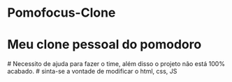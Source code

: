 # Pomofocus-Clone
<h1>Meu clone pessoal do pomodoro</h1>
# Necessito de ajuda para fazer o time, além disso o projeto não está 100% acabado.
# sinta-se a vontade de modificar o html, css, JS 
